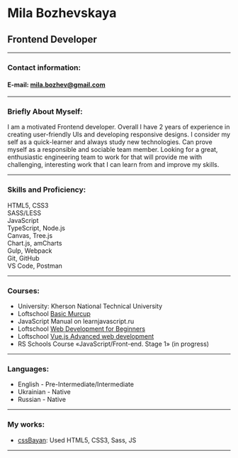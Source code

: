 # Mila Bozhevskaya  
## Frontend Developer
**********************  
### **Contact information:**  
#### **E-mail:** mila.bozhev@gmail.com  
**********************  
### **Briefly About Myself:**  
I am a motivated Frontend developer. Overall I have 2 years of experience in creating user-friendly UIs and developing responsive designs. I consider my self as a quick-learner and always study new technologies. Can prove myself as a responsible and sociable team member. Looking for a great, enthusiastic engineering team to work for that will provide me with challenging, interesting work that I can learn from and improve my skills.  
********************** 
### **Skills and Proficiency:**  
HTML5, CSS3  
SASS/LESS  
JavaScript  
TypeScript, Node.js  
Canvas, Tree.js  
Chart.js, amCharts  
Gulp, Webpack  
Git, GitHub  
VS Code, Postman  
**********************  
### **Courses:**  
+ University: Kherson National Technical University  
+ Loftschool [Basic Murcup](https://loftschool.com/diploma/IM1564666083/en/pdf)  
+ JavaScript Manual on learnjavascript.ru  
+ Loftschool [Web Development for Beginners](https://loftschool.com/diploma/PM1570104832/en/pdf)  
+ Loftschool [Vue.js Advanced web development](https://loftschool.com/diploma/RY1573803341/en/pdf)  
+ RS Schools Course «JavaScript/Front-end. Stage 1» (in progress)  
**********************  
### **Languages:**  
+ English - Pre-Intermediate/Intermediate   
+ Ukrainian - Native  
+ Russian - Native  
**********************  
### **My works:**  
+ [cssBayan](https://github.com/mila-bozhevskaya/cssBayan/tree/gh-pages): Used HTML5, CSS3, Sass, JS   
**********************  
